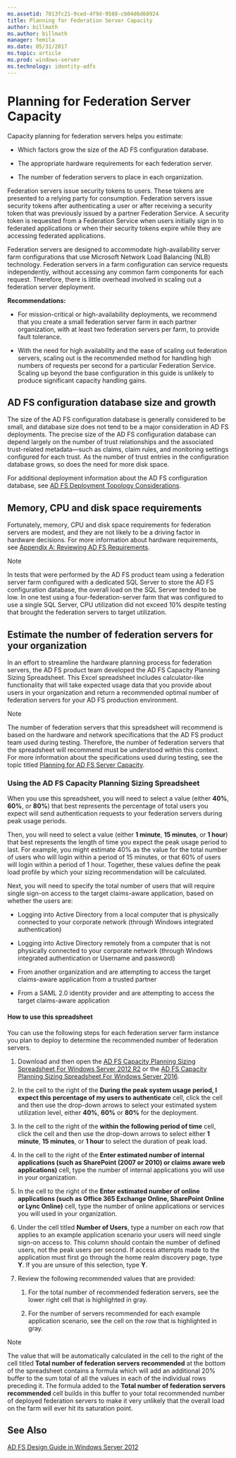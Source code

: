 ```yaml
---
ms.assetid: 7013fc21-9ced-4f9d-9588-cb04d6d60924
title: Planning for Federation Server Capacity
author: billmath
ms.author: billmath
manager: femila
ms.date: 05/31/2017
ms.topic: article
ms.prod: windows-server
ms.technology: identity-adfs
---
```


# Planning for Federation Server Capacity

Capacity planning for federation servers helps you estimate:  
  
-   Which factors grow the size of the AD FS configuration database.  
  
-   The appropriate hardware requirements for each federation server.  
  
-   The number of federation servers to place in each organization.  
  
Federation servers issue security tokens to users. These tokens are presented to a relying party for consumption. Federation servers issue security tokens after authenticating a user or after receiving a security token that was previously issued by a partner Federation Service. A security token is requested from a Federation Service when users initially sign in to federated applications or when their security tokens expire while they are accessing federated applications.  
  
Federation servers are designed to accommodate high\-availability server farm configurations that use Microsoft Network Load Balancing \(NLB\) technology. Federation servers in a farm configuration can service requests independently, without accessing any common farm components for each request. Therefore, there is little overhead involved in scaling out a federation server deployment.  
  
**Recommendations:**  
  
-   For mission\-critical or high\-availability deployments, we recommend that you create a small federation server farm in each partner organization, with at least two federation servers per farm, to provide fault tolerance.  
  
-   With the need for high availability and the ease of scaling out federation servers, scaling out is the recommended method for handling high numbers of requests per second for a particular Federation Service. Scaling up beyond the base configuration in this guide is unlikely to produce significant capacity handling gains.  
  
## AD FS configuration database size and growth  
The size of the AD FS configuration database is generally considered to be small, and database size does not tend to be a major consideration in AD FS deployments.  The precise size of the AD FS configuration database can depend largely on the number of trust relationships and the associated trust\-related metadata—such as claims, claim rules, and monitoring settings configured for each trust. As the number of trust entries in the configuration database grows, so does the need for more disk space.  
  
For additional deployment information about the AD FS configuration database, see [AD FS Deployment Topology Considerations](AD-FS-Deployment-Topology-Considerations.md).  
  
## Memory, CPU and disk space requirements  
Fortunately, memory, CPU and disk space requirements for federation servers are modest, and they are not likely to be a driving factor in hardware decisions. For more information about hardware requirements, see [Appendix A: Reviewing AD FS Requirements](Appendix-A--Reviewing-AD-FS-Requirements.md).  
  
> [!NOTE]  
> In tests that were performed by the AD FS product team using a federation server farm configured with a dedicated SQL Server to store the AD FS configuration database, the overall load on the SQL Server tended to be low. In one test using a four\-federation\-server farm that was configured to use a single SQL Server, CPU utilization did not exceed 10% despite testing that brought the federation servers to target utilization.  
  
## <a name="bk_estimatefs"></a>Estimate the number of federation servers for your organization  
In an effort to streamline the hardware planning process for federation servers, the AD FS product team developed the AD FS Capacity Planning Sizing Spreadsheet. This Excel spreadsheet includes calculator\-like functionality that will take expected usage data that you provide about users in your organization and return a recommended optimal number of federation servers for your AD FS production environment.  
  
> [!NOTE]  
> The number of federation servers that this spreadsheet will recommend is based on the hardware and network specifications that the AD FS product team used during testing. Therefore, the number of federation servers that the spreadsheet will recommend must be understood within this context.  For more information about the specifications used during testing, see the topic titled [Planning for AD FS Server Capacity](Planning-for-AD-FS-Server-Capacity.md).  
  
### Using the AD FS Capacity Planning Sizing Spreadsheet  
When you use this spreadsheet, you will need to select a value \(either **40%**, **60%**, or **80%**\) that best represents the percentage of total users you expect will send authentication requests to your federation servers during peak usage periods.  
  
Then, you will need to select a value \(either **1 minute**, **15 minutes**, or **1 hour**\) that best represents the length of time you expect the peak usage period to last. For example, you might estimate 40% as the value for the total number of users who will login within a period of 15 minutes, or that 60% of users will login within a period of 1 hour. Together, these values define the peak load profile by which your sizing recommendation will be calculated.  
  
Next, you will need to specify the total number of users that will require single sign\-on access to the target claims\-aware application, based on whether the users are:  
  
-   Logging into Active Directory from a local computer that is physically connected to your corporate network \(through Windows integrated authentication\)  
  
-   Logging into Active Directory remotely from a computer that is not physically connected to your corporate network \(through Windows integrated authentication or Username and password\)  
  
-   From another organization and are attempting to access the target claims\-aware application from a trusted partner  
  
-   From a SAML 2.0 identity provider and are attempting to access the target claims\-aware application  
  
#### How to use this spreadsheet  
You can use the following steps for each federation server farm instance you plan to deploy to determine the recommended number of federation servers.  
  
1.  Download and then open the [AD FS Capacity Planning Sizing Spreadsheet For Windows Server 2012 R2](https://adfsdocs.blob.core.windows.net/adfs/ADFSCapacityPlanning.xlsx) or the [AD FS Capacity Planning Sizing Spreadsheet For Windows Server 2016](https://adfsdocs.blob.core.windows.net/adfs/ADFSCapacity2016.xlsx).
  
2.  In the cell to the right of the **During the peak system usage period, I expect this percentage of my users to authenticate** cell, click the cell and then use the drop\-down arrows to select your estimated system utilization level, either **40%**, **60%** or **80%** for the deployment.  
  
3.  In the cell to the right of the **within the following period of time** cell, click the cell and then use the drop\-down arrows to select either **1 minute**, **15 minutes**, or **1 hour** to select the duration of peak load.  
  
4.  In the cell to the right of the **Enter estimated number of internal applications \(such as SharePoint \(2007 or 2010\) or claims aware web applications\)** cell, type the number of internal applications you will use in your organization.  
  
5.  In the cell to the right of the **Enter estimated number of online applications \(such as Office 365 Exchange Online, SharePoint Online or Lync Online\)** cell, type the number of online applications or services you will used in your organization.  
  
6.  Under the cell titled **Number of Users**, type a number on each row that applies to an example application scenario your users will need single sign\-on access to. This column should contain the number of defined users, not the peak users per second. If access attempts made to the application must first go through the home realm discovery page, type **Y**. If you are unsure of this selection, type **Y**.  
  
7.  Review the following recommended values that are provided:  
  
    1.  For the total number of recommended federation servers, see the lower right cell that is highlighted in gray.  
  
    2.  For the number of servers recommended for each example application scenario, see the cell on the row that is highlighted in gray.  
  
> [!NOTE]  
> The value that will be automatically calculated in the cell to the right of the cell titled **Total number of federation servers recommended** at the bottom of the spreadsheet contains a formula which will add an additional 20% buffer to the sum total of all the values in each of the individual rows preceding it. The formula added to the **Total number of federation servers recommended** cell builds in this buffer to your total recommended number of deployed federation servers to make it very unlikely that the overall load on the farm will ever hit its saturation point.  
  
## See Also
[AD FS Design Guide in Windows Server 2012](AD-FS-Design-Guide-in-Windows-Server-2012.md)
